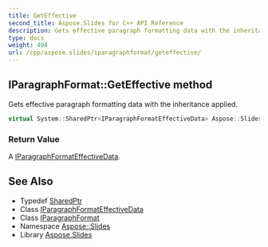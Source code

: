 ```yaml
---
title: GetEffective
second_title: Aspose.Slides for C++ API Reference
description: Gets effective paragraph formatting data with the inheritance applied.
type: docs
weight: 404
url: /cpp/aspose.slides/iparagraphformat/geteffective/
---
```

## IParagraphFormat::GetEffective method


Gets effective paragraph formatting data with the inheritance applied.

```cpp
virtual System::SharedPtr<IParagraphFormatEffectiveData> Aspose::Slides::IParagraphFormat::GetEffective()=0
```


### Return Value

A [IParagraphFormatEffectiveData](../../iparagraphformateffectivedata/).

## See Also

* Typedef [SharedPtr](../../../system/sharedptr/)
* Class [IParagraphFormatEffectiveData](../../iparagraphformateffectivedata/)
* Class [IParagraphFormat](../)
* Namespace [Aspose::Slides](../../)
* Library [Aspose.Slides](../../../)
